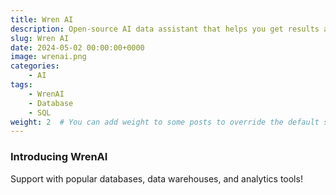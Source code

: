 ```yaml
---
title: Wren AI
description: Open-source AI data assistant that helps you get results and insights faster by asking questions without writing SQL 🐦
slug: Wren AI
date: 2024-05-02 00:00:00+0000
image: wrenai.png
categories:
    - AI
tags:
    - WrenAI
    - Database
    - SQL
weight: 2  # You can add weight to some posts to override the default sorting (date descending)
---
```

### Introducing WrenAI
Support with popular databases, data warehouses, and analytics tools!